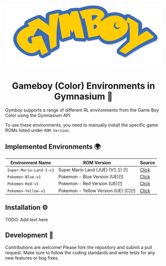 ![](docs/logo_curved.png)

<h1 align="center">Gameboy (Color) Environments in Gymnasium 🤖</h1>

Gymboy supports a range of different RL environments from the Game Boy Color using the Gymnasium API.

To use these environments, you need to manually install the specific game ROMs listed under `ROM Version`.

## Implemented Environments 🌍
| Environment Name | ROM Version | Source |
|----------|----------|----------|
| `Super-Mario-Land-1-v1`  | Super Mario Land (JUE) (V1.1) [!] | [Click](https://github.com/nobodyPerfecZ/gymboy/blob/master/gymboy/environments/mario/land_1/super_mario_land_1.py)   | 
| `Pokemon-Blue-v1`   | Pokemon - Blue Version (UE)[!] | [Click](https://github.com/nobodyPerfecZ/gymboy/blob/master/gymboy/environments/pokemon/gen_1/blue.py)   |
| `Pokemon-Red-v1`   | Pokemon - Red Version (UE)[!] | [Click](https://github.com/nobodyPerfecZ/gymboy/blob/master/gymboy/environments/pokemon/gen_1/red.py)   |
| `Pokemon-Yellow-v1`   | Pokemon - Yellow Version (UE) [C][!] | [Click](https://github.com/nobodyPerfecZ/gymboy/blob/master/gymboy/environments/pokemon/gen_1/yellow.py)   |

## Installation ⚙️
TODO: Add text here

## Development 🔧
Contributions are welcome! Please fork the repository and submit a pull request. Make sure to follow the coding standards and write tests for any new features or bug fixes.